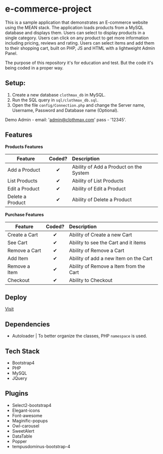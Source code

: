 # e-commerce-project

This is a sample application that demonstrates an E-commerce website using the MEAN stack. The application loads 
products from a MySQL database and displays them. Users can select to display products in a single category. Users can 
click on any product to get more information including pricing, reviews and rating. Users can select items and 
add them to their shopping cart, built on PHP, JS and HTML with a lightweight Admin Panel.

The purpose of this repository it's for education and test. But the code it's being coded in a proper way.

## Setup:

1. Create a new database `clothmax_db` in MySQL.
2. Run the SQL query in `sql/clothmax_db.sql`.
3. Open the file `config/Connection.php` and change the Server name, Username, Password and Database name (Optional).

Demo Admin - email: 'admin@clothmax.com' pass - '12345'.

## Features

<b>Products Features</b>

| Feature  |  Coded?       | Description  |
|----------|:-------------:|:-------------|
| Add a Product | &#10004; | Ability of Add a Product on the System |
| List Products | &#10004; | Ability of List Products |
| Edit a Product | &#10004; | Ability of Edit a Product |
| Delete a Product | &#10004; | Ability of Delete a Product |

<b>Purchase Features</b>

| Feature  |  Coded?       | Description  |
|----------|:-------------:|:-------------|
| Create a Cart | &#10004; | Ability of Create a new Cart |
| See Cart | &#10004; | Ability to see the Cart and it items |
| Remove a Cart | &#10004; | Ability of Remove a Cart |
| Add Item | &#10004; | Ability of add a new Item on the Cart |
| Remove a Item | &#10004; | Ability of Remove a Item from the Cart |
| Checkout | &#10004; | Ability to Checkout |

## Deploy

<a href="https://fastwaycourier.services/clothmax/">Visit</a>

## Dependencies

* Autoloader | To better organize the classes, PHP `namespace` is used.

## Tech Stack

* Bootstrap4
* PHP
* MySQL
* JQuery

## Plugins

* Select2-bootstrap4
* Elegant-icons
* Font-awesome
* Maginific-popups
* Owl-carousel
* SweetAlert
* DataTable
* Popper
* tempusdominus-bootstrap-4